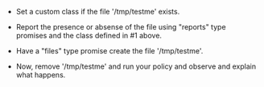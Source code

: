 * Set a custom class if the file '/tmp/testme' exists.

* Report the presence or absense of the file using "reports" type promises and the class defined in #1 above.

* Have a "files" type promise create the file '/tmp/testme'.

* Now, remove '/tmp/testme' and run your policy and observe and explain what happens.
